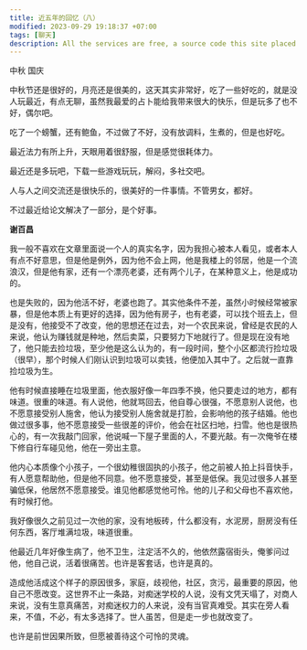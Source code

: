 ```yaml
---
title: 近五年的回忆（八）
modified: 2023-09-29 19:18:37 +07:00
tags: [聊天]
description: All the services are free, a source code this site placed on github repository and intergration with netlify service, another service that you can use is github page for hosting your own static site.
---
```


中秋 国庆

中秋节还是很好的，月亮还是很美的，这天其实非常好，吃了一些好吃的，就是没人玩最近，有点无聊，虽然我最爱的占卜能给我带来很大的快乐，但是玩多了也不好，偶尔吧。

吃了一个螃蟹，还有鲍鱼，不过做了不好，没有放调料，生煮的，但是也好吃。

最近法力有所上升，天眼用着很舒服，但是感觉很耗体力。

最近还是多玩吧，下载一些游戏玩玩，解闷，多社交吧。

人与人之间交流还是很快乐的，很美好的一件事情。不管男女，都好。

不过最近给论文解决了一部分，是个好事。

**谢百昌**

我一般不喜欢在文章里面说一个人的真实名字，因为我担心被本人看见，或者本人有点不好意思，但是他是例外，因为他不会上网，他是我楼上的邻居，他是一个流浪汉，但是他有家，还有一个漂亮老婆，还有两个儿子，在某种意义上，他是成功的。

也是失败的，因为他活不好，老婆也跑了。其实他条件不差，虽然小时候经常被家暴，但是他本质上有更好的选择，因为他有房子，也有老婆，可以找个班去上，但是没有，他接受不了改变，他的思想还在过去，对一个农民来说，曾经是农民的人来说，他认为赚钱就是种地，然后卖菜，只要努力下地就行了。但是现在没有地了，他只能去捡垃圾，至少他是这么认为的，有一段时间，整个小区都流行捡垃圾（很早），那个时候人们刚认识到垃圾可以卖钱，他便加入其中了。之后就一直靠捡垃圾为生。

他有时候直接睡在垃圾里面，他衣服好像一年四季不换，他只要走过的地方，都有味道。很重的味道。有人说他，他就骂回去，他自尊心很强，不愿意别人说他，也不愿意接受别人施舍，他认为接受别人施舍就是打脸，会影响他的孩子结婚。他也做过很多事，他不愿意接受一些很差的评价，他会在社区扫地，扫雪。他也是很热心的，有一次我敲门回家，他说喊一下屋子里面的人，不要光敲。有一次俺爷在楼下修自行车碰见他，他在一旁出主意。

他内心本质像个小孩子，一个很幼稚很固执的小孩子，他之前被人拍上抖音快手，有人愿意帮助他，但是他不同意。他不愿意接受，甚至是低保。我见过很多人甚至骗低保，他居然不愿意接受。谁见他都感觉他可怜。他的儿子和父母也不喜欢他，有时候打他。

我好像很久之前见过一次他的家，没有地板砖，什么都没有，水泥房，厨房没有任何东西，客厅堆满垃圾，味道很重。

他最近几年好像生病了，他不卫生，注定活不久的，他依然露宿街头，俺爹问过他，他自己说，活着很痛苦。也许是客套话，也许是真的。

造成他活成这个样子的原因很多，家庭，歧视他，社区，贪污，最重要的原因，他自己不愿改变。这世界不止一条路，对痴迷学校的人说，没有文凭天塌了，对商人来说，没有生意真痛苦，对痴迷权力的人来说，没有当官真难受。其实在旁人看来，不值，不必，有太多选择了。世人虽苦，但是走一步也就改变了。

也许是前世因果所致，但愿被善待这个可怜的灵魂。

